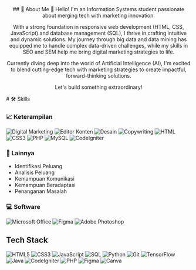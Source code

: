 <div style="text-align: center;">
## 🚀 About Me
👋 Hello! I'm an Information Systems student passionate about merging tech with marketing innovation.

With a strong foundation in responsive web development (HTML, CSS, JavaScript) and database management (SQL), I thrive in crafting intuitive and dynamic solutions. My journey through big data and data mining has equipped me to handle complex data-driven challenges, while my skills in SEO and SEM help me bring digital marketing strategies to life.

Currently diving deep into the world of Artificial Intelligence (AI), I'm excited to blend cutting-edge tech with marketing strategies to create impactful, forward-thinking solutions.

Let's build something extraordinary!
</div>
# 🛠 Skills

### 📈 Keterampilan
![Digital Marketing](https://img.shields.io/badge/-Digital%20Marketing-28A745?style=for-the-badge&logo=google-ads&logoColor=white) ![Editor Konten](https://img.shields.io/badge/-Editor%20Konten-0077B5?style=for-the-badge&logo=contentful&logoColor=white) ![Desain](https://img.shields.io/badge/-Desain-EF3E42?style=for-the-badge&logo=adobe&logoColor=white) ![Copywriting](https://img.shields.io/badge/-Copywriting-0A66C2?style=for-the-badge&logo=readme&logoColor=white) ![HTML](https://img.shields.io/badge/-HTML5-E34F26?style=for-the-badge&logo=html5&logoColor=white) ![CSS3](https://img.shields.io/badge/-CSS3-1572B6?style=for-the-badge&logo=css3&logoColor=white) ![PHP](https://img.shields.io/badge/-PHP-777BB4?style=for-the-badge&logo=php&logoColor=white) ![MySQL](https://img.shields.io/badge/-MySQL-4479A1?style=for-the-badge&logo=mysql&logoColor=white) ![CodeIgniter](https://img.shields.io/badge/-CodeIgniter-EF4223?style=for-the-badge&logo=codeigniter&logoColor=white)


### 🧠 Lainnya
- Identifikasi Peluang
- Analisis Peluang
- Kemampuan Komunikasi
- Kemampuan Beradaptasi
- Penanganan Masalah


### 💻 Software
![Microsoft Office](https://img.shields.io/badge/-Microsoft%20Office-D83B01?style=for-the-badge&logo=microsoft-office&logoColor=white)
![Figma](https://img.shields.io/badge/-Figma-F24E1E?style=for-the-badge&logo=figma&logoColor=white)
![Adobe Photoshop](https://img.shields.io/badge/-Adobe%20Photoshop-31A8FF?style=for-the-badge&logo=adobe-photoshop&logoColor=white)

## Tech Stack
![HTML5](https://img.shields.io/badge/-HTML5-E34F26?style=for-the-badge&logo=html5&logoColor=white)
![CSS3](https://img.shields.io/badge/-CSS3-1572B6?style=for-the-badge&logo=css3&logoColor=white)
![JavaScript](https://img.shields.io/badge/-JavaScript-F7DF1E?style=for-the-badge&logo=javascript&logoColor=black)
![SQL](https://img.shields.io/badge/-SQL-4479A1?style=for-the-badge&logo=mysql&logoColor=white)
![Python](https://img.shields.io/badge/-Python-3776AB?style=for-the-badge&logo=python&logoColor=white)
![Git](https://img.shields.io/badge/-Git-F05032?style=for-the-badge&logo=git&logoColor=white)
![TensorFlow](https://img.shields.io/badge/-TensorFlow-FF6F00?style=for-the-badge&logo=tensorflow&logoColor=white)
![Java](https://img.shields.io/badge/-Java-007396?style=for-the-badge&logo=java&logoColor=white)
![CodeIgniter](https://img.shields.io/badge/-CodeIgniter-EF4223?style=for-the-badge&logo=codeigniter&logoColor=white)
![PHP](https://img.shields.io/badge/-PHP-777BB4?style=for-the-badge&logo=php&logoColor=white)
![Figma](https://img.shields.io/badge/-Figma-F24E1E?style=for-the-badge&logo=figma&logoColor=white)
![Canva](https://img.shields.io/badge/-Canva-00C4CC?style=for-the-badge&logo=canva&logoColor=white)


